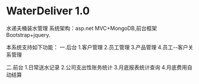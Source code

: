 # WaterDeliver 1.0
水递夫桶装水管理
系统架构：asp.net MVC+MongoDB,前台框架Bootstrap+jquery.

本系统支持如下功能：
一.后台
1.客户管理
2.员工管理
3.产品管理
4.员工--客户关系管理

二.前台
1.日常送水记录
2.公司支出性账务统计
3.月底报表统计查询
4.月底费用自动结算
